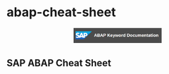 # abap-cheat-sheet
<p align="center">
    <img width="200" src="https://github.com/Tediace/abap-cheat-sheet/blob/40e0885eadda15640729137c3333c40e05c80a3a/img/abap%20doc.png" alt="SAP ABAP DOC logo">
</p>

## SAP ABAP Cheat Sheet
